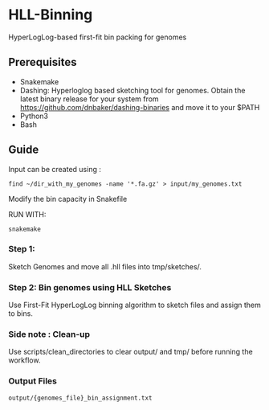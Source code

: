 # HLL-Binning
HyperLogLog-based first-fit bin packing for genomes

## Prerequisites

- Snakemake
- Dashing: Hyperloglog based sketching tool for genomes. Obtain the latest binary release for your system from https://github.com/dnbaker/dashing-binaries and move it to your $PATH
- Python3
- Bash

## Guide

Input can be created using :
```
find ~/dir_with_my_genomes -name '*.fa.gz' > input/my_genomes.txt
```

Modify the bin capacity in Snakefile

RUN WITH:

```
snakemake
```

### Step 1: 
Sketch Genomes and move all .hll files into tmp/sketches/.

### Step 2: Bin genomes using HLL Sketches

Use First-Fit HyperLogLog binning algorithm to sketch files and assign them to bins.

### Side note : Clean-up

Use scripts/clean_directories to clear output/ and tmp/ before running the workflow.


### Output Files
    output/{genomes_file}_bin_assignment.txt